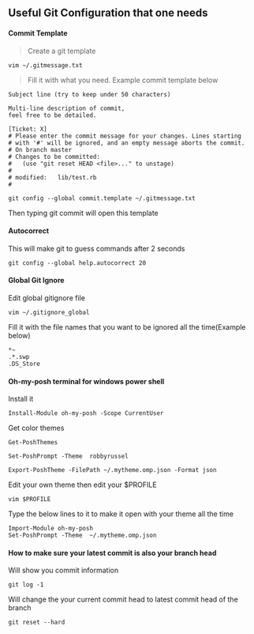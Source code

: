 ## Useful Git Configuration that one needs

#### Commit Template

> Create a git template 
```
vim ~/.gitmessage.txt
```
> Fill it with what you need. Example commit template below
```
Subject line (try to keep under 50 characters)

Multi-line description of commit,
feel free to be detailed.

[Ticket: X]
# Please enter the commit message for your changes. Lines starting
# with '#' will be ignored, and an empty message aborts the commit.
# On branch master
# Changes to be committed:
#   (use "git reset HEAD <file>..." to unstage)
#
# modified:   lib/test.rb
#
```


```
git config --global commit.template ~/.gitmessage.txt
```
Then typing git commit will open this template

#### Autocorrect 

This will make git to guess commands after 2 seconds
```
git config --global help.autocorrect 20
```


#### Global Git Ignore
Edit global gitignore file
```
vim ~/.gitignore_global
```
Fill it with the file names that you want to be ignored all the time(Example below)
```
*~
.*.swp
.DS_Store
```

#### Oh-my-posh terminal for windows power shell
Install it
```
Install-Module oh-my-posh -Scope CurrentUser
```
Get color themes
```
Get-PoshThemes
```

```
Set-PoshPrompt -Theme  robbyrussel
```

```
Export-PoshTheme -FilePath ~/.mytheme.omp.json -Format json
```
Edit your own theme then edit your $PROFILE
```
vim $PROFILE
```
Type the below lines to it to make it open with your theme all the time
```
Import-Module oh-my-posh
Set-PoshPrompt -Theme  ~/.mytheme.omp.json
```
#### How to make sure your latest commit is also your branch head
Will show you commit information
```
git log -1
```

Will change the your current commit head to latest commit head of the branch
```
git reset --hard
```
